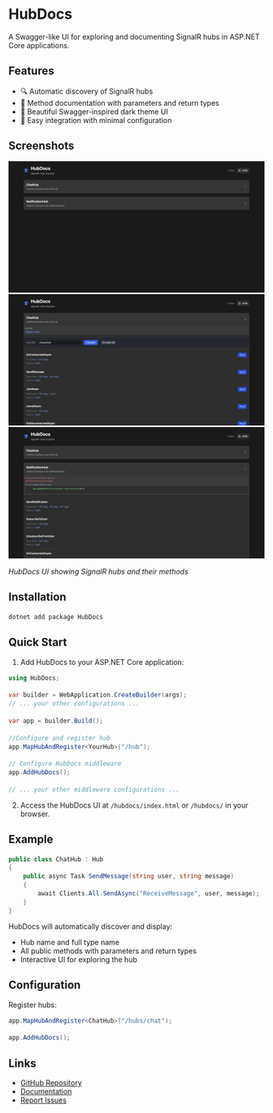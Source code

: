 # HubDocs

A Swagger-like UI for exploring and documenting SignalR hubs in ASP.NET Core applications.

## Features

- 🔍 Automatic discovery of SignalR hubs
- 📝 Method documentation with parameters and return types
- 🎨 Beautiful Swagger-inspired dark theme UI
- 🔌 Easy integration with minimal configuration

## Screenshots

![Screenshot](https://raw.githubusercontent.com/mberrishdev/HubDocs/main/docs/screenshots/screenshot1.png)
![Screenshot](https://raw.githubusercontent.com/mberrishdev/HubDocs/main/docs/screenshots/screenshot2.png)
![Screenshot](https://raw.githubusercontent.com/mberrishdev/HubDocs/main/docs/screenshots/screenshot3.png)

*HubDocs UI showing SignalR hubs and their methods*

## Installation

```bash
dotnet add package HubDocs
```

## Quick Start

1. Add HubDocs to your ASP.NET Core application:

```csharp
using HubDocs;

var builder = WebApplication.CreateBuilder(args);
// ... your other configurations ...

var app = builder.Build();

//Configure and register hub
app.MapHubAndRegister<YourHub>("/hub");

// Configure HubDocs middleware
app.AddHubDocs();

// ... your other middleware configurations ...
```

2. Access the HubDocs UI at `/hubdocs/index.html` or `/hubdocs/` in your browser.

## Example

```csharp
public class ChatHub : Hub
{
    public async Task SendMessage(string user, string message)
    {
        await Clients.All.SendAsync("ReceiveMessage", user, message);
    }
}
```

HubDocs will automatically discover and display:
- Hub name and full type name
- All public methods with parameters and return types
- Interactive UI for exploring the hub

## Configuration

Register hubs:

```csharp
app.MapHubAndRegister<ChatHub>("/hubs/chat");

app.AddHubDocs();
```

## Links

- [GitHub Repository](https://github.com/mberrishdev/HubDocs)
- [Documentation](https://github.com/mberrishdev/HubDocs#readme)
- [Report Issues](https://github.com/mberrishdev/HubDocs/issues)
